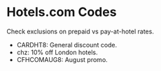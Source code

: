 # Hotels.com Codes

Check exclusions on prepaid vs pay-at-hotel rates.

- CARDHT8: General discount code.
- chz: 10% off London hotels.
- CFHCOMAUG8: August promo.
